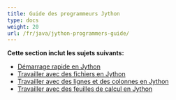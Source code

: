 ```yaml
---
title: Guide des programmeurs Jython
type: docs
weight: 20
url: /fr/java/jython-programmers-guide/
---
```


**Cette section inclut les sujets suivants:**

- [Démarrage rapide en Jython](/cells/fr/java/quick-start-in-jython/)
- [Travailler avec des fichiers en Jython](/cells/fr/java/working-with-files-in-jython/)
- [Travailler avec des lignes et des colonnes en Jython](/cells/fr/java/working-with-rows-and-columns-in-jython/)
- [Travailler avec des feuilles de calcul en Jython](/cells/fr/java/working-with-worksheets-in-jython/)
